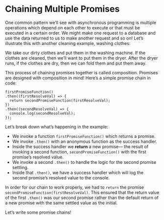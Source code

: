 # Chaining Multiple Promises

One common pattern we’ll see with asynchronous programming is multiple operations which depend on each other to execute or that must be executed in a certain order. We might make one request to a database and use the data returned to us to make another request and so on! Let’s illustrate this with another cleaning example, washing clothes:

We take our dirty clothes and put them in the washing machine. If the clothes are cleaned, then we’ll want to put them in the dryer. After the dryer runs, if the clothes are dry, then we can fold them and put them away.

This process of chaining promises together is called composition. Promises are designed with composition in mind! Here’s a simple promise chain in code:

```
firstPromiseFunction()
.then((firstResolveVal) => {
  return secondPromiseFunction(firstResolveVal);
})
.then((secondResolveVal) => {
  console.log(secondResolveVal);
});
```

Let’s break down what’s happening in the example:

- We invoke a function `firstPromiseFunction()` which returns a promise.
- We invoke `.then()` with an anonymous function as the success handler.
- Inside the success handler we **return** a new promise— the result of invoking a second function, `secondPromiseFunction()` with the first promise’s resolved value.
- We invoke a second `.then()` to handle the logic for the second promise settling.
- Inside that `.then()`, we have a success handler which will log the second promise’s resolved value to the console.
  
In order for our chain to work properly, we had to `return` the promise `secondPromiseFunction(firstResolveVal)`. This ensured that the return value of the first `.then()` was our second promise rather than the default return of a new promise with the same settled value as the initial.

Let’s write some promise chains!